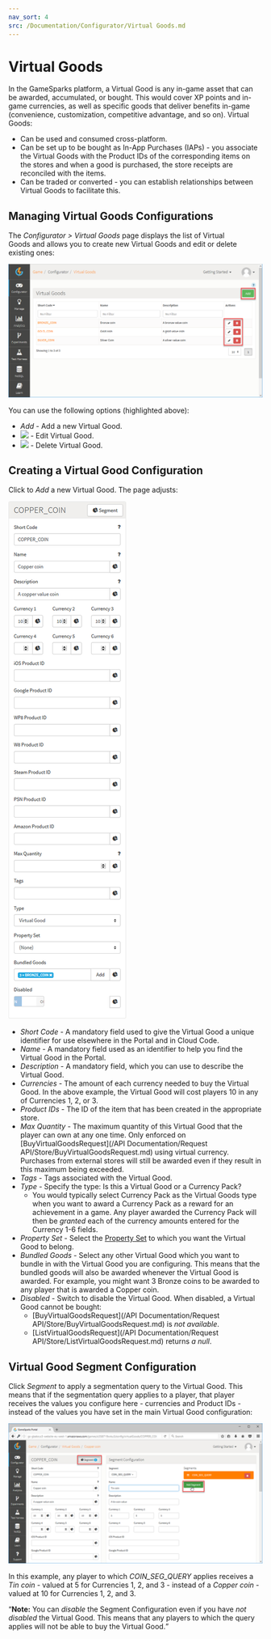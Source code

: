 ```yaml
---
nav_sort: 4
src: /Documentation/Configurator/Virtual Goods.md
---
```


# Virtual Goods

In the GameSparks platform, a Virtual Good is any in-game asset that can be awarded, accumulated, or bought. This would cover XP points and in-game currencies, as well as specific goods that deliver benefits in-game (convenience, customization, competitive advantage, and so on). Virtual Goods:
* Can be used and consumed cross-platform.
* Can be set up to be bought as In-App Purchases (IAPs) - you associate the Virtual Goods with the Product IDs of the corresponding items on the stores and when a good is purchased, the store receipts are reconciled with the items.
* Can be traded or converted - you can establish relationships between Virtual Goods to facilitate this.

## Managing Virtual Goods Configurations

The *Configurator > Virtual Goods* page displays the list of Virtual Goods and allows you to create new Virtual Goods and edit or delete existing ones:

![](img/VGoods/6.png)

You can use the following options (highlighted above):

 * *Add* - Add a new Virtual Good.
 * ![](/img/icons/editicon.png) - Edit Virtual Good.
 * ![](/img/icons/deleteicon.png) - Delete Virtual Good.

## Creating a Virtual Good Configuration

Click to *Add* a new Virtual Good. The page adjusts:

![](img/VGoods/7.png)

  * *Short Code* \- A mandatory field used to give the Virtual Good a unique identifier for use elsewhere in the Portal and in Cloud Code.
  * *Name* \- A mandatory field used as an identifier to help you find the Virtual Good in the Portal.
  * *Description* \- A mandatory field, which you can use to describe the Virtual Good.
  * *Currencies* \- The amount of each currency needed to buy the Virtual Good. In the above example, the Virtual Good will cost players 10 in any of Currencies 1, 2, or 3.
  * *Product IDs* \- The ID of the item that has been created in the appropriate store.
  * *Max Quantity* \- The maximum quantity of this Virtual Good that the player can own at any one time. Only enforced on [BuyVirtualGoodsRequest](/API Documentation/Request API/Store/BuyVirtualGoodsRequest.md) using virtual currency. Purchases from external stores will still be awarded even if they result in this maximum being exceeded.
  * *Tags* \- Tags associated with the Virtual Good.
  * *Type* \- Specify the type: Is this a Virtual Good or a Currency Pack?
    * You would typically select Currency Pack as the Virtual Goods type when you want to award a Currency Pack as a reward for an achievement in a game. Any player awarded the Currency Pack will then be *granted* each of the currency amounts entered for the Currency 1-6 fields.
  * *Property Set* - Select the [Property Set](/Documentation/Configurator/Properties.md) to which you want the Virtual Good to belong.
  * *Bundled Goods* - Select any other Virtual Good which you want to bundle in with the Virtual Good you are configuring. This means that the bundled goods will also be awarded whenever the Virtual Good is awarded. For example, you might want 3 Bronze coins to be awarded to any player that is awarded a Copper coin.
  * *Disabled* - Switch to disable the Virtual Good. When disabled, a Virtual Good cannot be bought:
    * [BuyVirtualGoodsRequest](/API Documentation/Request API/Store/BuyVirtualGoodsRequest.md) is *not available*.
    * [ListVirtualGoodsRequest](/API Documentation/Request API/Store/ListVirtualGoodsRequest.md) returns *a null*.

## Virtual Good Segment Configuration

Click *Segment* to apply a segmentation query to the Virtual Good. This means that if the segmentation query applies to a player, that player receives the values you configure here - currencies and Product IDs - instead of the values you have set in the main Virtual Good configuration:

![](img/VGoods/8.png)

In this example, any player to which *COIN_SEG_QUERY* applies receives a *Tin coin* - valued at 5 for Currencies 1, 2, and 3 - instead of a *Copper coin* - valued at 10 for Currencies 1, 2, and 3.

<q>**Note:** You can *disable* the Segment Configuration even if you have *not disabled* the Virtual Good. This means that any players to which the query applies will not be able to buy the Virtual Good.</q>
